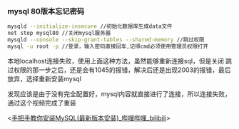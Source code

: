 ### mysql 80版本忘记密码

```bash
mysqld --initialize-insecure //初始化数据库生成data文件
net stop mysql80 //关闭mysql服务器
mysqld --console --skip-grant-tables --shared-memory //跳过权限
mysql -u root -p //登录，输入密码直接回车,记得cmd必须使用管理员权限打开
```

​	本地localhost连接失败，使用上面这种方法，虽然能够重新连接sql，但是关闭 跳过权限的那一步之后，还是会有1045的报错，解决后还是出现2003的报错，最后放弃，选择重新安装mysql

发现应该是由于没有完全配置好，mysql内容就直接进行了连接，所以连接失败，通过这个视频完成了重装

<[手把手教你安装MySQL(最新版本安装)_哔哩哔哩_bilibili](https://www.bilibili.com/video/BV1jcabemEr7/?spm_id_from=333.1007.top_right_bar_window_history.content.click)>
